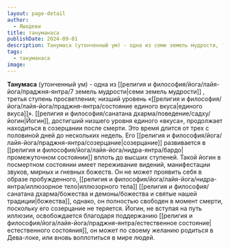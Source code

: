 ```yaml
---
layout: page-detail
author:
  - Яшодеви
title: тануманаса
publishDate: 2024-09-01
description: Танумаса (утонченный ум) - одна из семи земель мудрости, третья ступень просветления; низший уровень «единого вкуса».
tags:
  - тануманаса
image:
---
```

**Танумаса** (утонченный ум) - одна из [[религия и философия/йога/лайя-йога/праджня-янтра/7 земель мудрости|семи земель мудрости]] , третья ступень просветления; низший уровень «[[религия и философия/йога/лайя-йога/праджня-янтра/состояние единого вкуса|единого вкуса]]».
[[религия и философия/санатана дхарма/поведение/садху/йогин|Йогин]], достигший низшего уровня единого «вкуса», продолжает находиться в созерцании после смерти. Это время длится от трех с половиной дней до нескольких недель. Его [[религия и философия/йога/лайя-йога/праджня-янтра/созерцание|созерцание]] развивается в [[религия и философия/йога/лайя-йога/нидра-янтра/бардо|промежуточном состоянии]] вплоть до высших ступеней. Такой йогин в посмертном состоянии имеет переживание видений, манифестации звуков, мирных и гневных божеств. Он не может проявить себя в образе пробужденного, [[религия и философия/йога/лайя-йога/нидра-янтра/иллюзорное тело|иллюзорного тела]] [[религия и философия/санатана дхарма/божества и демоны/божества и святые нашей традиции|божества]], однако, он полностью свободен в момент смерти, поскольку его созерцание не теряется. Йогин, не вступая на путь иллюзии, освобождается благодаря поддержанию [[религия и философия/йога/лайя-йога/праджня-янтра/естественное состояние|естественного состояния]], он может по своему желанию родиться в Дева-локе, или вновь воплотиться в мире людей.

